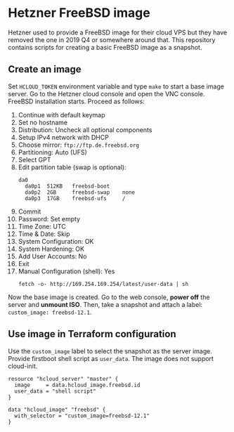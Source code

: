# Hetzner FreeBSD image

Hetzner used to provide a FreeBSD image for their cloud VPS but they have
removed the one in 2019 Q4 or somewhere around that. This repository contains
scripts for creating a basic FreeBSD image as a snapshot.


## Create an image

Set `HCLOUD_TOKEN` environment variable and type `make` to start a base image
server. Go to the Hetzner cloud console and open the VNC console. FreeBSD
installation starts. Proceed as follows:

1. Continue with default keymap
2. Set no hostname
3. Distribution: Uncheck all optional components
4. Setup IPv4 network with DHCP
5. Choose mirror: `ftp://ftp.de.freebsd.org`
6. Partitioning: Auto (UFS)
7. Select GPT
8. Edit partition table (swap is optional):
   ```
   da0
     da0p1  512KB   freebsd-boot
     da0p2  2GB     freebsd-swap    none
     da0p3  17GB    freebsd-ufs     /
   ```
9. Commit
10. Password: Set empty
11. Time Zone: UTC
12. Time & Date: Skip
13. System Configuration: OK
14. System Hardening: OK
15. Add User Accounts: No
16. Exit
17. Manual Configuration (shell): Yes
    ```
    fetch -o- http://169.254.169.254/latest/user-data | sh
    ```

Now the base image is created. Go to the web console, **power off** the server
and **unmount ISO**. Then, take a snapshot and attach a label: `custom_image:
freebsd-12.1`.


## Use image in Terraform configuration

Use the `custom_image` label to select the snapshot as the server image. Provide
firstboot shell script as `user_data`. The image does not support cloud-init.

```
resource "hcloud_server" "master" {
  image     = data.hcloud_image.freebsd.id
  user_data = "shell script"
}

data "hcloud_image" "freebsd" {
  with_selector = "custom_image=freebsd-12.1"
}
```
